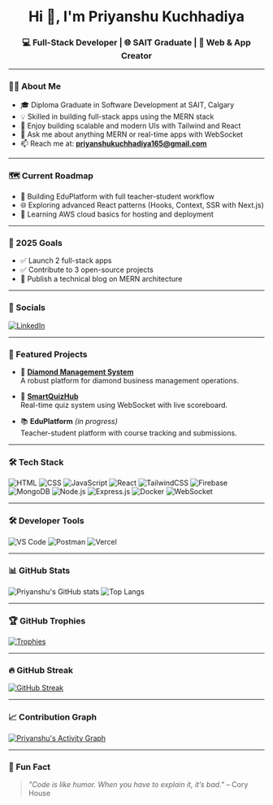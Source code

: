 
<h1 align="center">Hi 👋, I'm Priyanshu Kuchhadiya</h1>
<h3 align="center">💻 Full-Stack Developer | 🌐 SAIT Graduate | 🚀 Web & App Creator</h3>

---

### 🧑‍💼 About Me

- 🎓 Diploma Graduate in Software Development at SAIT, Calgary  
- 💡 Skilled in building full-stack apps using the MERN stack  
- 🧪 Enjoy building scalable and modern UIs with Tailwind and React  
- 💬 Ask me about anything MERN or real-time apps with WebSocket  
- 📫 Reach me at: **priyanshukuchhadiya165@gmail.com**

---

### 🗺️ Current Roadmap
- 🚧 Building EduPlatform with full teacher-student workflow
- 🌐 Exploring advanced React patterns (Hooks, Context, SSR with Next.js)
- 🧠 Learning AWS cloud basics for hosting and deployment

---

### 🎯 2025 Goals
- ✅ Launch 2 full-stack apps
- ✅ Contribute to 3 open-source projects
- 🚀 Publish a technical blog on MERN architecture

---

### 🔗 Socials

[![LinkedIn](https://img.shields.io/badge/LinkedIn-blue?logo=linkedin&logoColor=white)](https://www.linkedin.com/in/priyanshu-kuchhadiya-065b41303)

---

### 🚀 Featured Projects

- 🔷 [**Diamond Management System**](https://diamondmanagment.vercel.app/Pages/login)  
  A robust platform for diamond business management operations.

- 🧠 [**SmartQuizHub**](https://smartquizhub.vercel.app/)  
  Real-time quiz system using WebSocket with live scoreboard.

- 📚 **EduPlatform** *(in progress)*  
  Teacher-student platform with course tracking and submissions.

---

### 🛠 Tech Stack

![HTML](https://img.shields.io/badge/HTML-E34F26?style=flat&logo=html5&logoColor=white)
![CSS](https://img.shields.io/badge/CSS-1572B6?style=flat&logo=css3&logoColor=white)
![JavaScript](https://img.shields.io/badge/JavaScript-F7DF1E?style=flat&logo=javascript&logoColor=black)
![React](https://img.shields.io/badge/React-20232A?style=flat&logo=react&logoColor=61DAFB)
![TailwindCSS](https://img.shields.io/badge/Tailwind_CSS-38B2AC?style=flat&logo=tailwind-css&logoColor=white)
![Firebase](https://img.shields.io/badge/Firebase-FFCA28?style=flat&logo=firebase&logoColor=black)
![MongoDB](https://img.shields.io/badge/MongoDB-4EA94B?style=flat&logo=mongodb&logoColor=white)
![Node.js](https://img.shields.io/badge/Node.js-339933?style=flat&logo=node-dot-js&logoColor=white)
![Express.js](https://img.shields.io/badge/Express.js-000000?style=flat&logo=express&logoColor=white)
![Docker](https://img.shields.io/badge/Docker-2496ED?style=flat&logo=docker&logoColor=white)
![WebSocket](https://img.shields.io/badge/WebSocket-4D4D4D?style=flat&logo=websocket&logoColor=white)

---

### 🛠️ Developer Tools

![VS Code](https://img.shields.io/badge/VS%20Code-007ACC?style=flat&logo=visual-studio-code&logoColor=white)
![Postman](https://img.shields.io/badge/Postman-FF6C37?style=flat&logo=postman&logoColor=white)
![Vercel](https://img.shields.io/badge/Vercel-000000?style=flat&logo=vercel&logoColor=white)

---

### 📊 GitHub Stats

![Priyanshu's GitHub stats](https://github-readme-stats.vercel.app/api?username=priyanshukuchhadiya&show_icons=true&theme=react)
![Top Langs](https://github-readme-stats.vercel.app/api/top-langs/?username=priyanshukuchhadiya&layout=compact&theme=react)

---

### 🏆 GitHub Trophies

[![Trophies](https://github-profile-trophy.vercel.app/?username=priyanshukuchhadiya&theme=gruvbox&column=7)](https://github.com/ryo-ma/github-profile-trophy)

---

### 🔥 GitHub Streak

[![GitHub Streak](https://streak-stats.demolab.com?user=priyanshukuchhadiya&theme=dark)](https://git.io/streak-stats)

---

### 📈 Contribution Graph

[![Priyanshu's Activity Graph](https://github-readme-activity-graph.vercel.app/graph?username=priyanshukuchhadiya&theme=react-dark)](https://github.com/Ashutosh00710/github-readme-activity-graph)

---

### 🧠 Fun Fact
> _"Code is like humor. When you have to explain it, it’s bad."_ – Cory House
